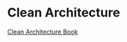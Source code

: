 # Clean Architecture
[Clean Architecture Book](https://www.amazon.com/Clean-Architecture-Craftsmans-Software-Structure/dp/0134494164/)
